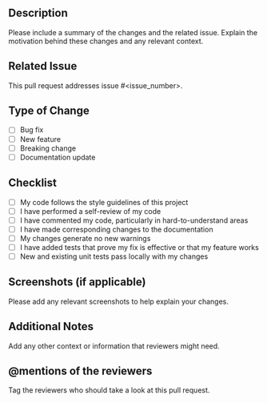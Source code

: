 ## Description

Please include a summary of the changes and the related issue. Explain the motivation behind these changes and any relevant context.

## Related Issue

This pull request addresses issue #<issue_number>.

## Type of Change

- [ ] Bug fix
- [ ] New feature
- [ ] Breaking change
- [ ] Documentation update

## Checklist

- [ ] My code follows the style guidelines of this project
- [ ] I have performed a self-review of my code
- [ ] I have commented my code, particularly in hard-to-understand areas
- [ ] I have made corresponding changes to the documentation
- [ ] My changes generate no new warnings
- [ ] I have added tests that prove my fix is effective or that my feature works
- [ ] New and existing unit tests pass locally with my changes

## Screenshots (if applicable)

Please add any relevant screenshots to help explain your changes.

## Additional Notes

Add any other context or information that reviewers might need.

## @mentions of the reviewers

Tag the reviewers who should take a look at this pull request.
